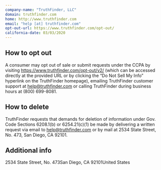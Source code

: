```yaml
---
company-name: "TruthFinder, LLC"
domain: truthfinder.com
home: http://www.truthfinder.com
email: "help [at] truthfinder.com"
opt-out-url: https://www.truthfinder.com/opt-out/
california-date: 03/03/2020
---
```

## How to opt out


A consumer may opt out of sale or submit requests under the CCPA by visiting https://www.truthfinder.com/opt-out/v2/ (which can be accessed directly at the provided URL or by clicking the “Do Not Sell My Info” hyperlink on the TruthFinder homepage), emailing TruthFinder customer support at help@truthfinder.com or calling TruthFinder during business hours at (800) 699-8081.

## How to delete


TruthFinder requests that demands for deletion of information under Gov. Code Sections 6208.1(b) or 6254.21(c)(1) be made by delivering a written request via email to help@truthfinder.com or by mail at 2534 State Street, No. 473, San Diego, CA 92101.

## Additional info




2534 State Street, No. 473San Diego, CA 92101United States













